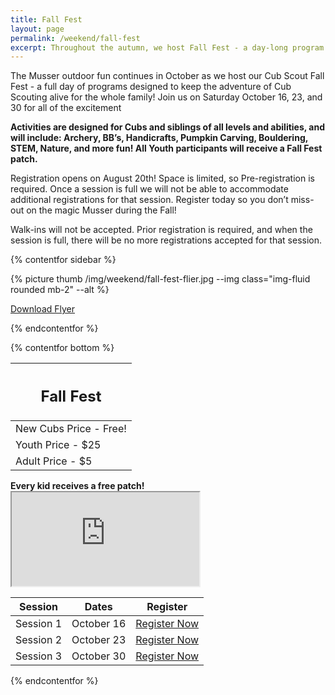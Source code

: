 ```yaml
---
title: Fall Fest
layout: page
permalink: /weekend/fall-fest
excerpt: Throughout the autumn, we host Fall Fest - a day-long program that keeps the adventure of Cub Scouting and Cub Camp happening for the whole family!
---
```


The Musser outdoor fun continues in October as we host our Cub Scout Fall Fest - a full day of programs designed to keep the adventure of Cub Scouting alive for the whole family! Join us on Saturday October 16, 23, and 30 for all of the excitement

**Activities are designed for Cubs and siblings of all levels and abilities, and will include: Archery, BB’s, Handicrafts, Pumpkin Carving, Bouldering, STEM, Nature, and more fun! All Youth participants will receive a Fall Fest patch.**

Registration opens on August 20th! Space is limited, so Pre-registration is required. Once a session is full we will not be able to accommodate additional registrations for that session. Register today so you don’t miss-out on the magic Musser during the Fall!

<p class="text-danger">Walk-ins will not be accepted. Prior registration is required, and when the session is full, there will be no more registrations accepted for that session.</p>

{% contentfor sidebar %}

{% picture thumb /img/weekend/fall-fest-flier.jpg --img class="img-fluid rounded mb-2" --alt %}

<a href="/files/weekend_details/FallFest2021.pdf" class="btn btn-block btn-primary my-3" download>Download Flyer</a>

{% endcontentfor %}

{% contentfor bottom %}

<div class="row"> 
  <div class="col">
    <table class="table table-striped my-3 text-center">
      <thead class="text-center">
        <tr>
          <th scope="col"><h2 class="my-0">Fall Fest</h2></th>
        </tr>
      </thead>
      <tbody>
          <tr>
            <td>New Cubs Price - Free!</td>
          </tr>
          <tr>
            <td>Youth Price - $25</td>
          </tr>
          <tr>
            <td>Adult Price - $5</td>
          </tr>
      </tbody>
    </table>
    <div class="text-center mb-4">
      <strong>Every kid receives a free patch!</strong><br>
    </div>
    <div class="embed-responsive embed-responsive-16by9">
      <iframe class="embed-responsive-item" src="https://www.youtube.com/embed/-WOq4mruCgY" allow="accelerometer; autoplay; encrypted-media; gyroscope; picture-in-picture" allowfullscreen></iframe>
    </div>
  </div> 
  <div class="col">
    <table class="table table-striped my-3 text-center">
      <thead>
        <tr>
          <th scope="col">Session</th>
          <th scope="col">Dates</th>
          <th scope="col">Register</th>
        </tr>
      </thead>
      <tbody>
          <tr>
            <td>Session 1</td>
            <td>October 16</td>
            <td><a class="btn btn-primary btn-block" href="http://colbsa.doubleknot.com/registration/calendardetail.aspx?activitykey=2845482&orgkey=541">Register Now</a></td>
          </tr>
          <tr>
            <td>Session 2</td>
            <td>October 23</td>
            <td><a class="btn btn-primary btn-block" href="http://colbsa.doubleknot.com/registration/calendardetail.aspx?activitykey=2846191&orgkey=541">Register Now</a></td>
          </tr>
          <tr>
            <td>Session 3</td>
            <td>October 30</td>
            <td><a class="btn btn-primary btn-block" href="http://colbsa.doubleknot.com/registration/calendardetail.aspx?activitykey=2846194&orgkey=541">Register Now</a></td>
          </tr>
      </tbody>
    </table>
    <!-- <div class="text-center">
      <a role="button" class="btn btn-primary btn-lg" href="https://colbsa.doubleknot.com/Rosters/logon.aspx?orgkey=541">View Your Current Registration</a>
    </div> -->
  </div>
</div>

{% endcontentfor %}
